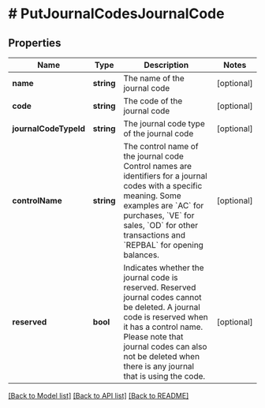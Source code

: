 # # PutJournalCodesJournalCode

## Properties

Name | Type | Description | Notes
------------ | ------------- | ------------- | -------------
**name** | **string** | The name of the journal code | [optional]
**code** | **string** | The code of the journal code | [optional]
**journalCodeTypeId** | **string** | The journal code type of the journal code | [optional]
**controlName** | **string** | The control name of the journal code  Control names are identifiers for a journal codes with a specific meaning. Some examples are &#x60;AC&#x60; for purchases, &#x60;VE&#x60; for sales, &#x60;OD&#x60; for other transactions and &#x60;REPBAL&#x60; for opening balances. | [optional]
**reserved** | **bool** | Indicates whether the journal code is reserved.  Reserved journal codes cannot be deleted. A journal code is reserved when it has a control name. Please note that journal codes can also not be deleted when there is any journal that is using the code. | [optional]

[[Back to Model list]](../../README.md#models) [[Back to API list]](../../README.md#endpoints) [[Back to README]](../../README.md)
